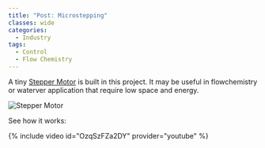 ```yaml
---
title: "Post: Microstepping"
classes: wide
categories:
  - Industry
tags:
  - Control
  - Flow Chemistry
---
```

A tiny [Stepper Motor](https://hackaday.com/2020/12/11/microstepping-a-pcb-motor/) is built in this project. It may be useful in flowchemistry or waterver application that require low space and energy.

![Stepper Motor](https://hackaday.com/wp-content/uploads/2020/12/pcb_stepper.png?w=800)

See how it works:

{% include video id="OzqSzFZa2DY" provider="youtube" %}
